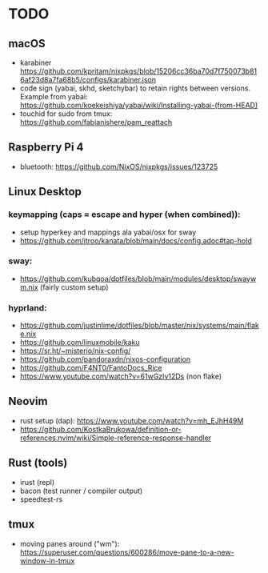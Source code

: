 # TODO

## macOS

- karabiner https://github.com/kpritam/nixpkgs/blob/15206cc36ba70d7f750073b816af23d8a7fa68b5/configs/karabiner.json
- code sign (yabai, skhd, sketchybar) to retain rights between versions.
  Example from yabai: https://github.com/koekeishiya/yabai/wiki/Installing-yabai-(from-HEAD)
- touchid for sudo from tmux: https://github.com/fabianishere/pam_reattach

## Raspberry Pi 4
- bluetooth: https://github.com/NixOS/nixpkgs/issues/123725

## Linux Desktop

### keymapping (caps = escape and hyper (when combined)):
- setup hyperkey and mappings ala yabai/osx for sway
- https://github.com/jtroo/kanata/blob/main/docs/config.adoc#tap-hold

### sway:
- https://github.com/kubqoa/dotfiles/blob/main/modules/desktop/swaywm.nix (fairly custom setup)

###  hyprland: 
- https://github.com/justinlime/dotfiles/blob/master/nix/systems/main/flake.nix
- https://github.com/linuxmobile/kaku
- https://sr.ht/~misterio/nix-config/
- https://github.com/pandoraxdn/nixos-configuration
- https://github.com/F4NT0/FantoDocs_Rice
- https://www.youtube.com/watch?v=61wGzIv12Ds (non flake)

## Neovim
- rust setup (dap): https://www.youtube.com/watch?v=mh_EJhH49M
- https://github.com/KostkaBrukowa/definition-or-references.nvim/wiki/Simple-reference-response-handler


## Rust (tools)

- irust (repl)
- bacon (test runner / compiler output)
- speedtest-rs

## tmux

- moving panes around ("wm"): https://superuser.com/questions/600286/move-pane-to-a-new-window-in-tmux
